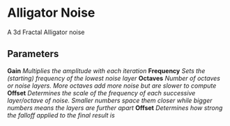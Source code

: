 # Alligator Noise

A 3d Fractal Alligator noise

## Parameters

**Gain** *Multiplies the amplitude with each iteration*
**Frequency** *Sets the (starting) frequency of the lowest noise layer*
**Octaves** *Number of octaves or noise layers. More octaves add more noise but are slower to compute*
**Offset** *Determines the scale of the frequency of each successive layer/octave of noise. Smaller numbers space them closer while bigger numbers means the layers are further apart*
**Offset** *Determines how strong the falloff applied to the final result is*
